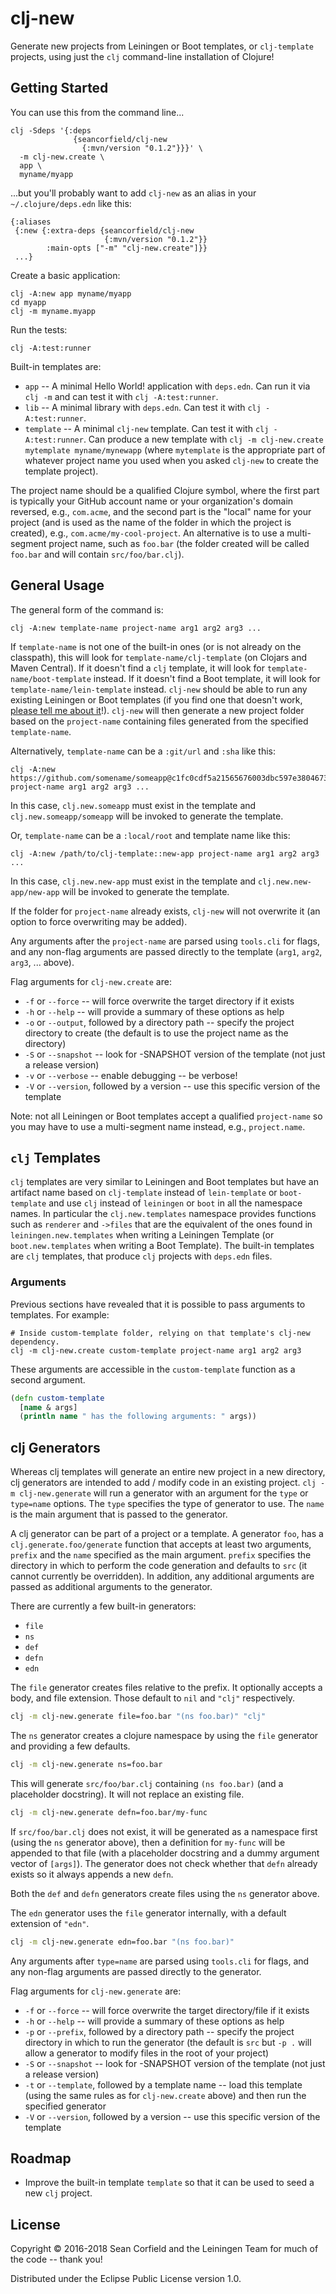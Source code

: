 # clj-new

Generate new projects from Leiningen or Boot templates, or `clj-template` projects, using just the `clj` command-line installation of Clojure!

## Getting Started

You can use this from the command line...

```
clj -Sdeps '{:deps
              {seancorfield/clj-new
                {:mvn/version "0.1.2"}}}' \
  -m clj-new.create \
  app \
  myname/myapp
```

...but you'll probably want to add `clj-new` as an alias in your `~/.clojure/deps.edn` like this:

    {:aliases
     {:new {:extra-deps {seancorfield/clj-new
                         {:mvn/version "0.1.2"}}
            :main-opts ["-m" "clj-new.create"]}}
     ...}

Create a basic application:

    clj -A:new app myname/myapp
    cd myapp
    clj -m myname.myapp

Run the tests:

    clj -A:test:runner

Built-in templates are:

* `app` -- A minimal Hello World! application with `deps.edn`. Can run it via `clj -m` and can test it with `clj -A:test:runner`.
* `lib` -- A minimal library with `deps.edn`. Can test it with `clj -A:test:runner`.
* `template` -- A minimal `clj-new` template. Can test it with `clj -A:test:runner`. Can produce a new template with `clj -m clj-new.create mytemplate myname/mynewapp` (where `mytemplate` is the appropriate part of whatever project name you used when you asked `clj-new` to create the template project).

The project name should be a qualified Clojure symbol, where the first part is typically your GitHub account name or your organization's domain reversed, e.g., `com.acme`, and the second part is the "local" name for your project (and is used as the name of the folder in which the project is created), e.g., `com.acme/my-cool-project`.
An alternative is to use a multi-segment project name, such as `foo.bar` (the folder created will be called `foo.bar` and will contain `src/foo/bar.clj`).

## General Usage

The general form of the command is:

    clj -A:new template-name project-name arg1 arg2 arg3 ...

If `template-name` is not one of the built-in ones (or is not already on the classpath), this will look for `template-name/clj-template` (on Clojars and Maven Central). If it doesn't find a `clj` template, it will look for `template-name/boot-template` instead. If it doesn't find a Boot template, it will look for `template-name/lein-template` instead. `clj-new` should be able to run any existing Leiningen or Boot templates (if you find one that doesn't work, [please tell me about it](https://github.com/seancorfield/clj-new/issues)!). `clj-new` will then generate a new project folder based on the `project-name` containing files generated from the specified `template-name`.

Alternatively, `template-name` can be a `:git/url` and `:sha` like this:

    clj -A:new https://github.com/somename/someapp@c1fc0cdf5a21565676003dbc597e380467394a89 project-name arg1 arg2 arg3 ...

In this case, `clj.new.someapp` must exist in the template and `clj.new.someapp/someapp` will be invoked to generate the template.

Or, `template-name` can be a `:local/root` and template name like this:

    clj -A:new /path/to/clj-template::new-app project-name arg1 arg2 arg3 ...

In this case, `clj.new.new-app` must exist in the template and `clj.new.new-app/new-app` will be invoked to generate the template.

If the folder for `project-name` already exists, `clj-new` will not overwrite it (an option to force overwriting may be added).

Any arguments after the `project-name` are parsed using `tools.cli` for flags, and any non-flag arguments are passed directly to the template (`arg1`, `arg2`, `arg3`, ... above).

Flag arguments for `clj-new.create` are:
* `-f` or `--force` -- will force overwrite the target directory if it exists
* `-h` or `--help` -- will provide a summary of these options as help
* `-o` or `--output`, followed by a directory path -- specify the project directory to create (the default is to use the project name as the directory)
* `-S` or `--snapshot` -- look for -SNAPSHOT version of the template (not just a release version)
* `-v` or `--verbose` -- enable debugging -- be verbose!
* `-V` or `--version`, followed by a version -- use this specific version of the template

Note: not all Leiningen or Boot templates accept a qualified `project-name` so you may have to use a multi-segment name instead, e.g., `project.name`.

## `clj` Templates

`clj` templates are very similar to Leiningen and Boot templates but have an artifact name based on `clj-template` instead of `lein-template` or `boot-template` and use `clj` instead of `leiningen` or `boot` in all the namespace names. In particular the `clj.new.templates` namespace provides functions such as `renderer` and `->files` that are the equivalent of the ones found in `leiningen.new.templates` when writing a Leiningen Template (or `boot.new.templates` when writing a Boot Template). The built-in templates are `clj` templates, that produce `clj` projects with `deps.edn` files.

### Arguments

Previous sections have revealed that it is possible to pass arguments to templates. For example:

```
# Inside custom-template folder, relying on that template's clj-new dependency.
clj -m clj-new.create custom-template project-name arg1 arg2 arg3
```

These arguments are accessible in the `custom-template` function as a second argument.

```clj
(defn custom-template
  [name & args]
  (println name " has the following arguments: " args))
```

## clj Generators

Whereas clj templates will generate an entire new project in a new directory, clj generators are intended to add / modify code in an existing project. `clj -m clj-new.generate` will run a generator with an argument for the `type` or `type=name` options. The `type` specifies the type of generator to use. The `name` is the main argument that is passed to the generator.

A clj generator can be part of a project or a template. A generator `foo`, has a `clj.generate.foo/generate` function that accepts at least two arguments, `prefix` and the `name` specified as the main argument. `prefix` specifies the directory in which to perform the code generation and defaults to `src` (it cannot currently be overridden). In addition, any additional arguments are passed as additional arguments to the generator.

There are currently a few built-in generators:
- `file`
- `ns`
- `def`
- `defn`
- `edn`

The `file` generator creates files relative to the prefix. It optionally accepts a body, and file extension. Those default to `nil` and `"clj"` respectively.
```bash
clj -m clj-new.generate file=foo.bar "(ns foo.bar)" "clj"
```

The `ns` generator creates a clojure namespace by using the `file` generator and providing a few defaults.
```bash
clj -m clj-new.generate ns=foo.bar
```

This will generate `src/foo/bar.clj` containing `(ns foo.bar)` (and a placeholder docstring). It will not replace an existing file.
```bash
clj -m clj-new.generate defn=foo.bar/my-func
```

If `src/foo/bar.clj` does not exist, it will be generated as a namespace first (using the `ns` generator above), then a definition for `my-func` will be appended to that file (with a placeholder docstring and a dummy argument vector of `[args]`). The generator does not check whether that `defn` already exists so it always appends a new `defn`.

Both the `def` and `defn` generators create files using the `ns` generator above.

The `edn` generator uses the `file` generator internally, with a default extension of `"edn"`.
```bash
clj -m clj-new.generate edn=foo.bar "(ns foo.bar)"
```

Any arguments after `type=name` are parsed using `tools.cli` for flags, and any non-flag arguments are passed directly to the generator.

Flag arguments for `clj-new.generate` are:
* `-f` or `--force` -- will force overwrite the target directory/file if it exists
* `-h` or `--help` -- will provide a summary of these options as help
* `-p` or `--prefix`, followed by a directory path -- specify the project directory in which to run the generator (the default is `src` but `-p .` will allow a generator to modify files in the root of your project)
* `-S` or `--snapshot` -- look for -SNAPSHOT version of the template (not just a release version)
* `-t` or `--template`, followed by a template name -- load this template (using the same rules as for `clj-new.create` above) and then run the specified generator
* `-V` or `--version`, followed by a version -- use this specific version of the template

## Roadmap

* Improve the built-in template `template` so that it can be used to seed a new `clj` project.

## License

Copyright © 2016-2018 Sean Corfield and the Leiningen Team for much of the code -- thank you!

Distributed under the Eclipse Public License version 1.0.
